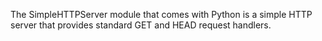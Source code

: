 The SimpleHTTPServer module that comes with Python is a simple HTTP server that provides standard GET and HEAD request handlers.


